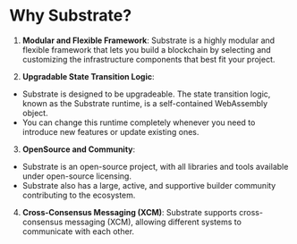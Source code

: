 # Why Substrate?


1. **Modular and Flexible Framework**: 
Substrate is a highly modular and flexible framework that lets you build a blockchain by selecting and customizing the infrastructure components that best fit your project.

2. **Upgradable State Transition Logic**: 
- Substrate is designed to be upgradeable. The state transition logic, known as the Substrate runtime, is a self-contained WebAssembly object.
- You can change this runtime completely whenever you need to introduce new features or update existing ones.

3. **OpenSource and Community**:
- Substrate is an open-source project, with all libraries and tools available under open-source licensing.
- Substrate also has a large, active, and supportive builder community contributing to the ecosystem.

4. **Cross-Consensus Messaging (XCM)**:
Substrate supports cross-consensus messaging (XCM), allowing different systems to communicate with each other.



